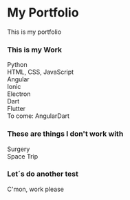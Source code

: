 # My Portfolio
This is my portfolio

### This is my Work
Python <br>
HTML, CSS, JavaScript <br>
Angular <br>
Ionic <br>
Electron <br>
Dart <br>
Flutter <br>
To come: AngularDart

### These are things I don't work with
Surgery <br>
Space Trip

### Let´s do another test
C'mon, work please <br>